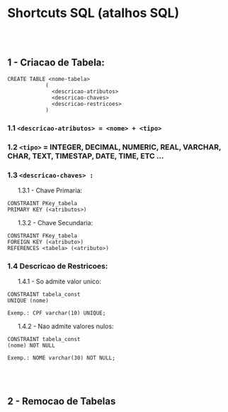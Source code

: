# Shortcuts SQL (atalhos SQL)

<br></br>

## 1 - Criacao de Tabela:

```
CREATE TABLE <nome-tabela>
            (
              <descricao-atributos>
              <descricao-chaves>
              <descricao-restricoes>
            )
```

### 1.1 `<descricao-atributos> = <nome> + <tipo>`

### 1.2 `<tipo>` = INTEGER, DECIMAL, NUMERIC, REAL, VARCHAR, CHAR, TEXT, TIMESTAP, DATE, TIME, ETC ...

### 1.3 `<descricao-chaves> :`

&nbsp; &nbsp; &nbsp;  1.3.1 - Chave Primaria: 

```
CONSTRAINT PKey_tabela
PRIMARY KEY (<atributos>)
```

&nbsp; &nbsp; &nbsp;  1.3.2 - Chave Secundaria:

```
CONSTRAINT FKey_tabela
FOREIGN KEY (<atributo>)
REFERENCES <tabela> (<atributo>)
```

### 1.4 Descricao de Restricoes:

&nbsp; &nbsp; &nbsp; 1.4.1 - So admite valor unico:

```
CONSTRAINT tabela_const
UNIQUE (nome)
```

`Exemp.: CPF varchar(10) UNIQUE;`

&nbsp; &nbsp; &nbsp; 1.4.2 -  Nao admite valores nulos:

```
CONSTRAINT tabela_const
(nome) NOT NULL
```

`Exemp.: NOME varchar(30) NOT NULL;`

<br></br>

## 2 - Remocao de Tabelas
